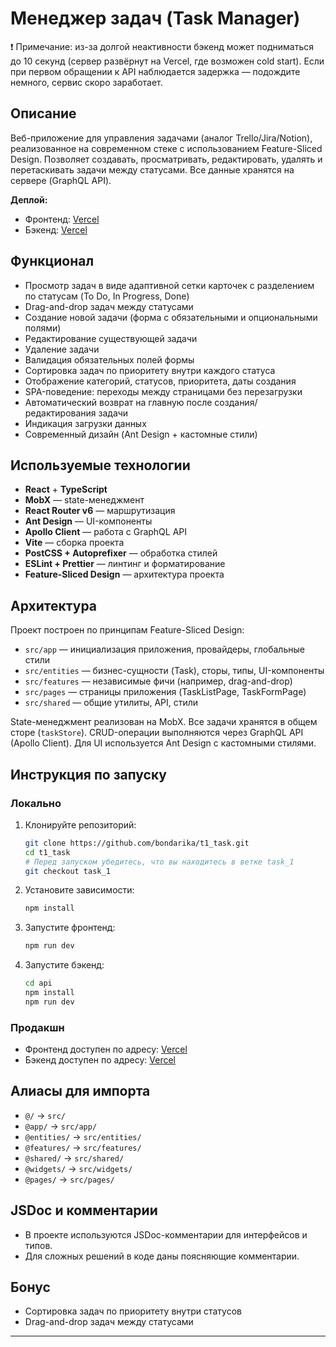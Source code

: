 # Менеджер задач (Task Manager)

❗️ Примечание: из-за долгой неактивности бэкенд может подниматься до 10 секунд (сервер развёрнут на Vercel, где возможен cold start). Если при первом обращении к API наблюдается задержка — подождите немного, сервис скоро заработает.

## Описание

Веб-приложение для управления задачами (аналог Trello/Jira/Notion), реализованное на современном стеке с использованием Feature-Sliced Design. Позволяет создавать, просматривать, редактировать, удалять и перетаскивать задачи между статусами. Все данные хранятся на сервере (GraphQL API).

**Деплой:**

- Фронтенд: [Vercel](https://t1-task-gules.vercel.app)
- Бэкенд: [Vercel](https://t1-task-227a.vercel.app/api/graphql)

## Функционал

- Просмотр задач в виде адаптивной сетки карточек с разделением по статусам (To Do, In Progress, Done)
- Drag-and-drop задач между статусами
- Создание новой задачи (форма с обязательными и опциональными полями)
- Редактирование существующей задачи
- Удаление задачи
- Валидация обязательных полей формы
- Сортировка задач по приоритету внутри каждого статуса
- Отображение категорий, статусов, приоритета, даты создания
- SPA-поведение: переходы между страницами без перезагрузки
- Автоматический возврат на главную после создания/редактирования задачи
- Индикация загрузки данных
- Современный дизайн (Ant Design + кастомные стили)

## Используемые технологии

- **React** + **TypeScript**
- **MobX** — state-менеджмент
- **React Router v6** — маршрутизация
- **Ant Design** — UI-компоненты
- **Apollo Client** — работа с GraphQL API
- **Vite** — сборка проекта
- **PostCSS + Autoprefixer** — обработка стилей
- **ESLint + Prettier** — линтинг и форматирование
- **Feature-Sliced Design** — архитектура проекта

## Архитектура

Проект построен по принципам Feature-Sliced Design:

- `src/app` — инициализация приложения, провайдеры, глобальные стили
- `src/entities` — бизнес-сущности (Task), сторы, типы, UI-компоненты
- `src/features` — независимые фичи (например, drag-and-drop)
- `src/pages` — страницы приложения (TaskListPage, TaskFormPage)
- `src/shared` — общие утилиты, API, стили

State-менеджмент реализован на MobX. Все задачи хранятся в общем сторе (`taskStore`). CRUD-операции выполняются через GraphQL API (Apollo Client). Для UI используется Ant Design с кастомными стилями.

## Инструкция по запуску

### Локально

1. Клонируйте репозиторий:
   ```bash
   git clone https://github.com/bondarika/t1_task.git
   cd t1_task
   # Перед запуском убедитесь, что вы находитесь в ветке task_1
   git checkout task_1
   ```
2. Установите зависимости:
   ```bash
   npm install
   ```
3. Запустите фронтенд:
   ```bash
   npm run dev
   ```
4. Запустите бэкенд:
   ```bash
   cd api
   npm install
   npm run dev
   ```

### Продакшн

- Фронтенд доступен по адресу: [Vercel](https://t1-task-gules.vercel.app)
- Бэкенд доступен по адресу: [Vercel](https://t1-task-227a.vercel.app/api/graphql)

## Алиасы для импорта

- `@/` → `src/`
- `@app/` → `src/app/`
- `@entities/` → `src/entities/`
- `@features/` → `src/features/`
- `@shared/` → `src/shared/`
- `@widgets/` → `src/widgets/`
- `@pages/` → `src/pages/`

## JSDoc и комментарии

- В проекте используются JSDoc-комментарии для интерфейсов и типов.
- Для сложных решений в коде даны поясняющие комментарии.

## Бонус

- Сортировка задач по приоритету внутри статусов
- Drag-and-drop задач между статусами

---
